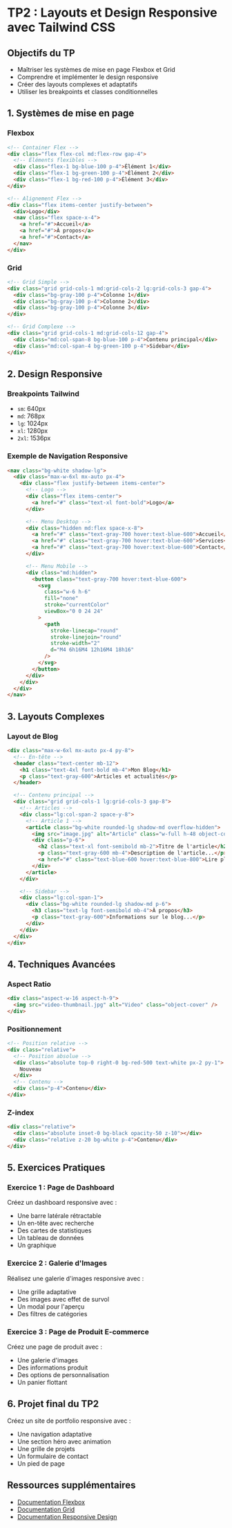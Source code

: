 # TP2 : Layouts et Design Responsive avec Tailwind CSS

## Objectifs du TP

- Maîtriser les systèmes de mise en page Flexbox et Grid
- Comprendre et implémenter le design responsive
- Créer des layouts complexes et adaptatifs
- Utiliser les breakpoints et classes conditionnelles

## 1. Systèmes de mise en page

### Flexbox

```html
<!-- Container Flex -->
<div class="flex flex-col md:flex-row gap-4">
  <!-- Éléments flexibles -->
  <div class="flex-1 bg-blue-100 p-4">Élément 1</div>
  <div class="flex-1 bg-green-100 p-4">Élément 2</div>
  <div class="flex-1 bg-red-100 p-4">Élément 3</div>
</div>

<!-- Alignement Flex -->
<div class="flex items-center justify-between">
  <div>Logo</div>
  <nav class="flex space-x-4">
    <a href="#">Accueil</a>
    <a href="#">À propos</a>
    <a href="#">Contact</a>
  </nav>
</div>
```

### Grid

```html
<!-- Grid Simple -->
<div class="grid grid-cols-1 md:grid-cols-2 lg:grid-cols-3 gap-4">
  <div class="bg-gray-100 p-4">Colonne 1</div>
  <div class="bg-gray-100 p-4">Colonne 2</div>
  <div class="bg-gray-100 p-4">Colonne 3</div>
</div>

<!-- Grid Complexe -->
<div class="grid grid-cols-1 md:grid-cols-12 gap-4">
  <div class="md:col-span-8 bg-blue-100 p-4">Contenu principal</div>
  <div class="md:col-span-4 bg-green-100 p-4">Sidebar</div>
</div>
```

## 2. Design Responsive

### Breakpoints Tailwind

- `sm`: 640px
- `md`: 768px
- `lg`: 1024px
- `xl`: 1280px
- `2xl`: 1536px

### Exemple de Navigation Responsive

```html
<nav class="bg-white shadow-lg">
  <div class="max-w-6xl mx-auto px-4">
    <div class="flex justify-between items-center">
      <!-- Logo -->
      <div class="flex items-center">
        <a href="#" class="text-xl font-bold">Logo</a>
      </div>

      <!-- Menu Desktop -->
      <div class="hidden md:flex space-x-8">
        <a href="#" class="text-gray-700 hover:text-blue-600">Accueil</a>
        <a href="#" class="text-gray-700 hover:text-blue-600">Services</a>
        <a href="#" class="text-gray-700 hover:text-blue-600">Contact</a>
      </div>

      <!-- Menu Mobile -->
      <div class="md:hidden">
        <button class="text-gray-700 hover:text-blue-600">
          <svg
            class="w-6 h-6"
            fill="none"
            stroke="currentColor"
            viewBox="0 0 24 24"
          >
            <path
              stroke-linecap="round"
              stroke-linejoin="round"
              stroke-width="2"
              d="M4 6h16M4 12h16M4 18h16"
            />
          </svg>
        </button>
      </div>
    </div>
  </div>
</nav>
```

## 3. Layouts Complexes

### Layout de Blog

```html
<div class="max-w-6xl mx-auto px-4 py-8">
  <!-- En-tête -->
  <header class="text-center mb-12">
    <h1 class="text-4xl font-bold mb-4">Mon Blog</h1>
    <p class="text-gray-600">Articles et actualités</p>
  </header>

  <!-- Contenu principal -->
  <div class="grid grid-cols-1 lg:grid-cols-3 gap-8">
    <!-- Articles -->
    <div class="lg:col-span-2 space-y-8">
      <!-- Article 1 -->
      <article class="bg-white rounded-lg shadow-md overflow-hidden">
        <img src="image.jpg" alt="Article" class="w-full h-48 object-cover" />
        <div class="p-6">
          <h2 class="text-xl font-semibold mb-2">Titre de l'article</h2>
          <p class="text-gray-600 mb-4">Description de l'article...</p>
          <a href="#" class="text-blue-600 hover:text-blue-800">Lire plus →</a>
        </div>
      </article>
    </div>

    <!-- Sidebar -->
    <div class="lg:col-span-1">
      <div class="bg-white rounded-lg shadow-md p-6">
        <h3 class="text-lg font-semibold mb-4">À propos</h3>
        <p class="text-gray-600">Informations sur le blog...</p>
      </div>
    </div>
  </div>
</div>
```

## 4. Techniques Avancées

### Aspect Ratio

```html
<div class="aspect-w-16 aspect-h-9">
  <img src="video-thumbnail.jpg" alt="Video" class="object-cover" />
</div>
```

### Positionnement

```html
<!-- Position relative -->
<div class="relative">
  <!-- Position absolue -->
  <div class="absolute top-0 right-0 bg-red-500 text-white px-2 py-1">
    Nouveau
  </div>
  <!-- Contenu -->
  <div class="p-4">Contenu</div>
</div>
```

### Z-index

```html
<div class="relative">
  <div class="absolute inset-0 bg-black opacity-50 z-10"></div>
  <div class="relative z-20 bg-white p-4">Contenu</div>
</div>
```

## 5. Exercices Pratiques

### Exercice 1 : Page de Dashboard

Créez un dashboard responsive avec :

- Une barre latérale rétractable
- Un en-tête avec recherche
- Des cartes de statistiques
- Un tableau de données
- Un graphique

### Exercice 2 : Galerie d'Images

Réalisez une galerie d'images responsive avec :

- Une grille adaptative
- Des images avec effet de survol
- Un modal pour l'aperçu
- Des filtres de catégories

### Exercice 3 : Page de Produit E-commerce

Créez une page de produit avec :

- Une galerie d'images
- Des informations produit
- Des options de personnalisation
- Un panier flottant

## 6. Projet final du TP2

Créez un site de portfolio responsive avec :

- Une navigation adaptative
- Une section héro avec animation
- Une grille de projets
- Un formulaire de contact
- Un pied de page

## Ressources supplémentaires

- [Documentation Flexbox](https://tailwindcss.com/docs/flex)
- [Documentation Grid](https://tailwindcss.com/docs/grid)
- [Documentation Responsive Design](https://tailwindcss.com/docs/responsive-design)
